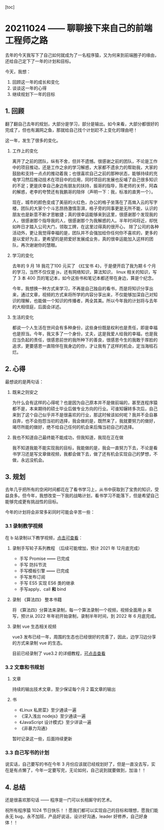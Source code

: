 [toc]

# 20211024 —— 聊聊接下来自己的前端工程师之路

去年的今天我写下了自己如何就成为了一名程序猿，又为何来到前端圈子的缘由，还给自己定下了一年的计划和目标。

今天，我想：

1. 回顾这一年的成长和变化
2. 谈谈这一年的心得
3. 继续规划下一年的目标

## 1. 回顾

翻了翻自己去年的规划，大部分是学习，部分是输出。如今来看，大部分都很好的完成了，但也有漏网之鱼，那就给自己找个计划赶不上变化的理由吧！

这一年，发生了很多的变化。

1. 工作上的变化

   离开了之前的团队，纵有不舍，但并不遗憾。很感谢之前的团队，不论是工作中的项目推动，还是工作之余的学习解惑，大家都不遗余力的帮助我，大家的鼓励和支持一点点的推动着我；也很喜欢自己之前的那种状态，能够持续的充电学习然后推动技术在项目中的应用，同时项目的发展也反哺了自己很多知识的不足；更是庆幸自己身边有朋友的扶持，振哥的指导，陈老师的关怀，阿森的解惑，老李的夸赞还有我鹏哥的陪伴（声明一下：我，标准的直男一个）。

   现在，城市的颜色变成了美丽的火红色，办公的格子坐落在了高耸入云的写字楼，团队的大家个个斗志昂扬激情澎湃，格子旁的同事更是无所不能，认识的朋友也是新意不断才思敏捷；真的很幸运能够来到这里，很感谢那个发现我的人，很感谢那个指导我的人，很感谢那个为我解惑的人。半年时间将近，却恍如昨日才踏入公司大门，领取工牌，在这里过得真的很开心， 除了公司的各种活动外，更让我觉得幸福的是，团队并不会强加给你任何你不喜欢的，更多的是以爱好为主，更希望的是把爱好发展成业务，真的很幸运能加入这样的团队，再次谢谢你的慧眼。

2. 学习的变化

   去年的 9 月 18 我花了100 元买了 《红宝书 4》，于是便开启了我为期 6 个月的学习，当然不仅仅是 js，还有网络知识，算法知识， linux 相关的知识，写了 3 本 400 页的笔记本，如今这些书和笔记本都还带在身边，算是个纪念。

   今年，我想换一种方式来学习，不再是自己独自的看书，而是将知识分享出来，通过文章，视频的方式来将所学的内容分享出来，不仅能够加深自己对知识的理解，也能做一个知识的传播者，两全其美。所以今年我的计划将与去年的大相径庭，后面会详述。

3. 生活的变化

   都说一个人生活在世间会有多种身份，这些身份既是权利也是责任，即是幸福也是担当。今年，我又多了一个身份，丈夫，这是我爱人给我的幸福，也是我应当负起的责任，很感恩前世的我所种下的善良，很感恩今生的我敢于厚脸的追求，更要感恩一直陪伴在我身边的你，才让我有了这样的机会，定当海枯石烂。

## 2. 心得

最想说的是两句话：

1. 既来之则安之

   为什么会有这样的心得呢？也是因为自己原本并不是做前端的，甚至连程序猿都不是，本来期待的硕士毕业后做专业方向的行业。可谁知辗转多次后，自己来到了这个自己似乎并不是很喜欢的行业，那这时候该如何呢？我并不会自暴自弃，也不会抱怨当初的选择，我会做的是，既然来了，我就要努力的做好，竭尽所能的做好，绝不给自己任何的机会来后悔当初自己的选择。

2. 我也不知道自己最终能不能成功，但我知道，我现在正在做

   我不知道我能不能实现我的目标，我能做的是，我会一直努力下去，不论是看书学习还是写文章做视频，我都会做下去，做了还有机会实现自己的梦想，不做，永远没机会。

## 3. 规划

去年几乎把所有的空闲时间都花在了看书学习上，从书中获取到了宝贵的知识，受益良多。但今年，我想改变一下我的战略计划，看书学习不能落下，但是希望自己能够完成更有挑战性的目标。

今年的计划将会非常多彩同时可能会辛苦一些：

### 3.1 录制教学视频

在 b 站录制以下教学视频，[点击可查看](https://space.bilibili.com/1886509243)：

1. 录制手写轮子系列教程 （后续可能增加，预计 2021 年 12月底完成）
   - 手写 Promise **——** 已完成
   - 手写 防抖节流
   - 手写模板引擎 **——** 已完成
   - 手写发布订阅
   - 手写 ES5 实现 ES6 类的继承
   - 手写apply、call **和** bind

2. 录制 《算法四》 整本书籍

   将 《算法四》分算法来录制，每一个算法录制一个视频，视频全面用 js 来写，预计从 2022 年年初开始录制，录制半年时间，到 2022 年 6 月底完成。

3. 录制 vue 生态相关视频

   vue3 发布已经一年，周围的生态也已经很好的完善了，因此，边学习边分享的方式来录制 vue 的生态。

   目前已经录制了 vue3.2 的详细教程，[可点击查看](https://space.bilibili.com/1886509243)

### 3.2 文章和书规划

1. 文章

   持续的输出技术文章，至少保证每个月 2 篇文章的输出

2. 书

   - 《Linux 私房菜》至少通读一遍
   - 《深入浅出 nodejs》至少通读一遍
   - 《JavaScript 设计模式》至少详读一遍
   - 《非暴力沟通》

   暂时记录这一些，后面持续更新

### 3.3 自己写书的计划

说实话，自己要写的书在今年 3 月份应该就已经规划好了，但是一直没去写，实在是有点懒了，今年一定要写完，无论如何，自己说到就要做到，加油！！

## 4. 总结

还是很喜欢那句话 —— 程序是一门可以长相厮守的艺术。

祝所有程序猿 1024 节日快乐！！愿我们都可以实现自己的目标和理想，愿我们能永无 bug，永不加班，产品好说话，设计好沟通，leader 好修养，自己好身体！！
